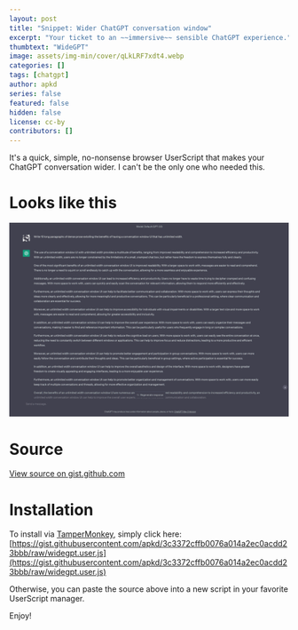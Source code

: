 ```yaml
---
layout: post
title: "Snippet: Wider ChatGPT conversation window"
excerpt: "Your ticket to an ~~immersive~~ sensible ChatGPT experience."
thumbtext: "WideGPT"
image: assets/img-min/cover/qLkLRF7xdt4.webp
categories: []
tags: [chatgpt]
author: apkd
series: false
featured: false
hidden: false
license: cc-by
contributors: []
---
```


It's a quick, simple, no-nonsense browser UserScript that makes your ChatGPT conversation wider.
I can't be the only one who needed this.

# Looks like this

![Unity label selection dropdown](/assets/img/posts/widegpt.png)

# Source

<code data-gist-hide-footer="false" data-gist-id="3c3372cffb0076a014a2ec0acdd23bbb"></code>
<noscript><a href="https://gist.github.com/apkd/3c3372cffb0076a014a2ec0acdd23bbb#file-comment-cs">View source on gist.github.com</a></noscript>

# Installation

To install via [TamperMonkey](https://tampermonkey.net/), simply click here:<br> [https://gist.githubusercontent.com/apkd/3c3372cffb0076a014a2ec0acdd23bbb/raw/widegpt.user.js](https://gist.githubusercontent.com/apkd/3c3372cffb0076a014a2ec0acdd23bbb/raw/widegpt.user.js)

Otherwise, you can paste the source above into a new script in your favorite UserScript manager.

Enjoy!
